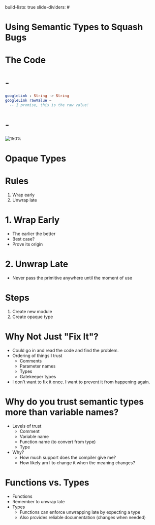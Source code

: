 build-lists: true
slide-dividers: #

# Using Semantic Types to Squash Bugs

# The Code

# -

```elm
googleLink : String -> String
googleLink rawValue =
  -- I promise, this is the raw value!
```

# -

![150%](./believe.gif)

# Opaque Types

# Rules

1. Wrap early
1. Unwrap late

# 1. Wrap Early

- The earlier the better
- Best case?
- Prove its origin

# 2. Unwrap Late

- Never pass the primitive anywhere until the moment of use

# Steps

1. Create new module
1. Create opaque type

# Why Not Just "Fix It"?

- Could go in and read the code and find the problem.
- Ordering of things I trust
  - Comments
  - Parameter names
  - Types
  - Gatekeeper types
- I don't want to fix it once. I want to prevent it from happening again.

# Why do you trust semantic types more than variable names?

- Levels of trust
  - Comment
  - Variable name
  - Function name (to convert from type)
  - Type
- Why?
  - How much support does the compiler give me?
  - How likely am I to change it when the meaning changes?

# Functions vs. Types

- Functions
- Remember to unwrap late
- Types
  - Functions can enforce unwrapping late by expecting a type
  - Also provides reliable documentation (changes when needed)
